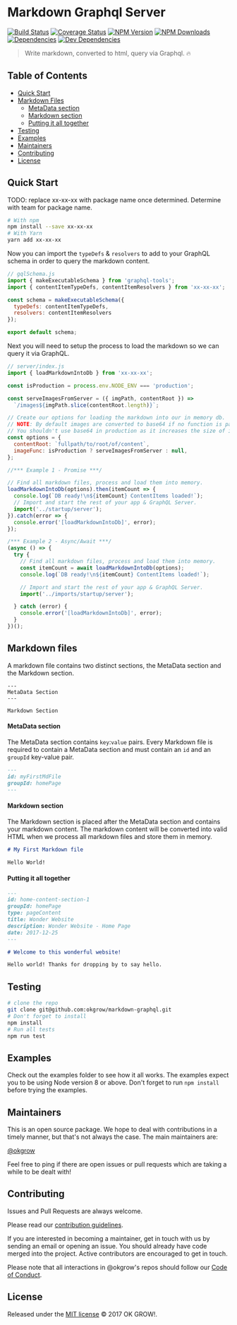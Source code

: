 # Markdown Graphql Server

[![Build Status](ADD_SHIELDS.IO_URL)](ADD_URL)
[![Coverage Status](ADD_SHIELDS.IO_URL)](ADD_URL)
[![NPM Version](ADD_SHIELDS.IO_URL)](ADD_URL)
[![NPM Downloads](ADD_SHIELDS.IO_URL)](ADD_URL)
[![Dependencies](ADD_SHIELDS.IO_URL)]()
[![Dev Dependencies](ADD_SHIELDS.IO_URL)]()

> Write markdown, converted to html, query via Graphql. 🔥

## Table of Contents

- [Quick Start](#quick-start)
- [Markdown Files](#markdown-files)
  - [MetaData section](#metadata-section)
  - [Markdown section](#markdown-section)
  - [Putting it all together](#putting-it-all-together)
- [Testing](#testing)
- [Examples](#examples)
- [Maintainers](#maintainers)
- [Contributing](#contributing)
- [License](#license)

## Quick Start
TODO: replace xx-xx-xx with package name once determined. Determine with team for package name.
```sh
# With npm
npm install --save xx-xx-xx
# With Yarn
yarn add xx-xx-xx
```
Now you can import the `typeDefs` & `resolvers` to add to your GraphQL schema in order to query the markdown content.
```js
// gqlSchema.js
import { makeExecutableSchema } from 'graphql-tools';
import { contentItemTypeDefs, contentItemResolvers } from 'xx-xx-xx';

const schema = makeExecutableSchema({
  typeDefs: contentItemTypeDefs,
  resolvers: contentItemResolvers
});

export default schema;
```

Next you will need to setup the process to load the markdown so we can query it via GraphQL.
```js
// server/index.js
import { loadMarkdownIntoDb } from 'xx-xx-xx';

const isProduction = process.env.NODE_ENV === 'production';

const serveImagesFromServer = ({ imgPath, contentRoot }) =>
  `/images${imgPath.slice(contentRoot.length)}`;

// Create our options for loading the markdown into our in memory db.
// NOTE: By default images are converted to base64 if no function is passed.
// You shouldn't use base64 in production as it increases the size of images.
const options = {
  contentRoot: `fullpath/to/root/of/content`,
  imageFunc: isProduction ? serveImagesFromServer : null,
};

//*** Example 1 - Promise ***/

// Find all markdown files, process and load them into memory.
loadMarkdownIntoDb(options).then(itemCount => {
  console.log(`DB ready!\n${itemCount} ContentItems loaded!`);
  // Import and start the rest of your app & GraphQL Server.
  import('../startup/server');
}).catch(error => {
  console.error('[loadMarkdownIntoDb]', error);
});

/*** Example 2 - Async/Await ***/
(async () => {
  try {
    // Find all markdown files, process and load them into memory.
    const itemCount = await loadMarkdownIntoDb(options);
    console.log(`DB ready!\n${itemCount} ContentItems loaded!`);

    // Import and start the rest of your app & GraphQL Server.
    import('../imports/startup/server');

  } catch (error) {
    console.error('[loadMarkdownIntoDb]', error);
  }
})();
```


## Markdown files

A markdown file contains two distinct sections, the MetaData section and the Markdown section.

```
---
MetaData Section
---

Markdown Section
```

#### MetaData section

The MetaData section contains `key`:`value` pairs. Every Markdown file is required to contain a MetaData section and must contain an `id` and an `groupId` key-value pair.

```md
---
id: myFirstMdFile
groupId: homePage
---
```

#### Markdown section

The Markdown section is placed after the MetaData section and contains your markdown content. The markdown content will be converted into valid HTML when we process all markdown files and store them in memory.
```md
# My First Markdown file

Hello World!
```

#### Putting it all together

```md
---
id: home-content-section-1
groupId: homePage
type: pageContent
title: Wonder Website
description: Wonder Website - Home Page
date: 2017-12-25
---

# Welcome to this wonderful website!

Hello world! Thanks for dropping by to say hello.
```

## Testing

```sh
# clone the repo
git clone git@github.com:okgrow/markdown-graphql.git
# Don't forget to install
npm install
# Run all tests
npm run test
```

## Examples

Check out the examples folder to see how it all works. The examples expect you to be using Node version 8 or above. Don't forget to run `npm install` before trying the examples.

## Maintainers

This is an open source package. We hope to deal with contributions in a timely manner, but that's not always the case. The main maintainers are:

[@okgrow](https://github.com/okgrow)

Feel free to ping if there are open issues or pull requests which are taking a while to be dealt with!

## Contributing

Issues and Pull Requests are always welcome.

Please read our [contribution guidelines](https://github.com/okgrow/guides/blob/master/open-source/contributing.md).

If you are interested in becoming a maintainer, get in touch with us by sending an email or opening an issue. You should already have code merged into the project. Active contributors are encouraged to get in touch.

Please note that all interactions in @okgrow's repos should follow our [Code of Conduct](https://github.com/okgrow/guides/blob/master/open-source/CODE_OF_CONDUCT.md).

## License
Released under the [MIT license](https://github.com/okgrow/analytics/blob/master/License.md) © 2017 OK GROW!.
